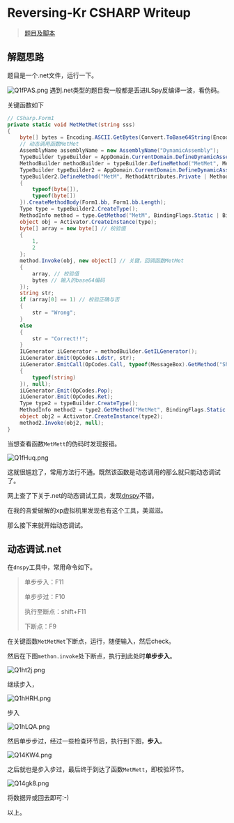 # Reversing-Kr CSHARP Writeup

> [题目及脚本](https://github.com/L1B0/CTF/tree/master/Reversing-Kr/CSHARP)

## 解题思路

题目是一个.net文件，运行一下。

![Q1fPAS.png](https://s2.ax1x.com/2019/12/04/Q1fPAS.png)
遇到.net类型的题目我一般都是丢进ILSpy反编译一波，看伪码。

关键函数如下

```c#
// CSharp.Form1
private static void MetMetMet(string sss)
{
	byte[] bytes = Encoding.ASCII.GetBytes(Convert.ToBase64String(Encoding.ASCII.GetBytes(sss))); // base64加密
    // 动态调用函数MetMet
	AssemblyName assemblyName = new AssemblyName("DynamicAssembly");
	TypeBuilder typeBuilder = AppDomain.CurrentDomain.DefineDynamicAssembly(assemblyName, AssemblyBuilderAccess.RunAndSave).DefineDynamicModule(assemblyName.Name, assemblyName.Name + ".exe").DefineType("RevKrT1", TypeAttributes.Public);
	MethodBuilder methodBuilder = typeBuilder.DefineMethod("MetMet", MethodAttributes.Private | MethodAttributes.Static, CallingConventions.Standard, null, null);
	TypeBuilder typeBuilder2 = AppDomain.CurrentDomain.DefineDynamicAssembly(assemblyName, AssemblyBuilderAccess.RunAndSave).DefineDynamicModule(assemblyName.Name, assemblyName.Name + ".exe").DefineType("RevKrT2", TypeAttributes.Public);
	typeBuilder2.DefineMethod("MetM", MethodAttributes.Private | MethodAttributes.Static, CallingConventions.Standard, null, new Type[]
	{
		typeof(byte[]),
		typeof(byte[])
	}).CreateMethodBody(Form1.bb, Form1.bb.Length);
	Type type = typeBuilder2.CreateType();
	MethodInfo method = type.GetMethod("MetM", BindingFlags.Static | BindingFlags.NonPublic);
	object obj = Activator.CreateInstance(type);
	byte[] array = new byte[] // 校验值
	{
		1,
		2
	};
	method.Invoke(obj, new object[] // 关键，回调函数MetMet
	{
		array, // 校验值
		bytes // 输入的base64编码
	});
	string str;
	if (array[0] == 1) // 校验正确与否
	{
		str = "Wrong";
	}
	else
	{
		str = "Correct!!";
	}
	ILGenerator iLGenerator = methodBuilder.GetILGenerator();
	iLGenerator.Emit(OpCodes.Ldstr, str);
	iLGenerator.EmitCall(OpCodes.Call, typeof(MessageBox).GetMethod("Show", new Type[]
	{
		typeof(string)
	}), null);
	iLGenerator.Emit(OpCodes.Pop);
	iLGenerator.Emit(OpCodes.Ret);
	Type type2 = typeBuilder.CreateType();
	MethodInfo method2 = type2.GetMethod("MetMet", BindingFlags.Static | BindingFlags.NonPublic);
	object obj2 = Activator.CreateInstance(type2);
	method2.Invoke(obj2, null);
}
```

当想查看函数`MetMett`的伪码时发现报错。

![Q1fHuq.png](https://s2.ax1x.com/2019/12/04/Q1fHuq.png)

这就很尴尬了，常用方法行不通。既然该函数是动态调用的那么就只能动态调试了。

网上查了下关于.net的动态调试工具，发现[dnspy](https://github.com/0xd4d/dnSpy/releases)不错。

在我的吾爱破解的xp虚拟机里发现也有这个工具，美滋滋。

那么接下来就开始动态调试。

## 动态调试.net

在`dnspy`工具中，常用命令如下。

> 单步步入：F11
>
> 单步步过：F10
>
> 执行至断点：shift+F11
>
> 下断点：F9

在关键函数`MetMetMet`下断点，运行，随便输入，然后check。

然后在下图`methon.invoke`处下断点，执行到此处时**单步步入**。

![Q1ht2j.png](https://s2.ax1x.com/2019/12/04/Q1ht2j.png)

继续步入，

![Q1hHRH.png](https://s2.ax1x.com/2019/12/04/Q1hHRH.png)

步入

![Q1hLQA.png](https://s2.ax1x.com/2019/12/04/Q1hLQA.png)

然后单步步过，经过一些检查环节后，执行到下图，**步入**。

![Q14KW4.png](https://s2.ax1x.com/2019/12/04/Q14KW4.png)

之后就也是步入步过，最后终于到达了函数`MetMett`，即校验环节。

![Q14gk8.png](https://s2.ax1x.com/2019/12/04/Q14gk8.png)

将数据异或回去即可:-)

以上。